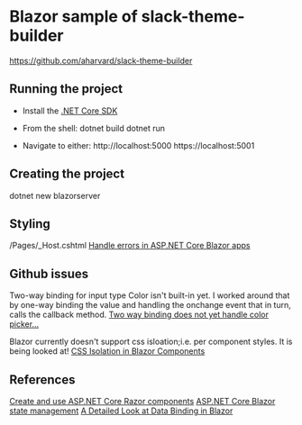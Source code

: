 # Blazor sample of slack-theme-builder
https://github.com/aharvard/slack-theme-builder

## Running the project
* Install the [.NET Core SDK](https://dotnet.microsoft.com/download/dotnet-core/3.1)
* From the shell:
   dotnet build
   dotnet run

* Navigate to either:
  http://localhost:5000
  https://localhost:5001

## Creating the project
dotnet new blazorserver

## Styling

/Pages/_Host.cshtml
[Handle errors in ASP.NET Core Blazor apps](https://docs.microsoft.com/en-us/aspnet/core/blazor/handle-errors?view=aspnetcore-3.1)


## Github issues

Two-way binding for input type Color isn't built-in yet. I worked around that by one-way binding the 
value and handling the onchange event that in turn, calls the callback method.
[Two way binding does not yet handle color picker...](https://github.com/dotnet/aspnetcore/issues/10376)



Blazor currently doesn't support css isloation;i.e. per component styles. It is being looked at!
[CSS Isolation in Blazor Components](https://github.com/dotnet/aspnetcore/issues/10170)





## References
[Create and use ASP.NET Core Razor components](https://docs.microsoft.com/en-us/aspnet/core/blazor/components?view=aspnetcore-3.1)
[ASP.NET Core Blazor state management]( https://docs.microsoft.com/en-us/aspnet/core/blazor/state-management?view=aspnetcore-3.1 )
[A Detailed Look at Data Binding in Blazor]( https://chrissainty.com/a-detailed-look-at-data-binding-in-blazor/ )
